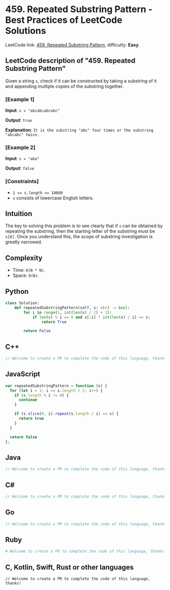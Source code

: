 # 459. Repeated Substring Pattern - Best Practices of LeetCode Solutions
LeetCode link: [459. Repeated Substring Pattern](https://leetcode.com/problems/repeated-substring-pattern), difficulty: **Easy**.

## LeetCode description of "459. Repeated Substring Pattern"
Given a string `s`, check if it can be constructed by taking a substring of it and appending multiple copies of the substring together.

### [Example 1]
**Input**: `s = "abcabcabcabc"`

**Output**: `true`

**Explanation**: `It is the substring "abc" four times or the substring "abcabc" twice.`

### [Example 2]
**Input**: `s = "aba"`

**Output**: `false`

### [Constraints]
- `1 <= s.length <= 10000`
- `s` consists of lowercase English letters.

## Intuition
The key to solving this problem is to see clearly that if `s` can be obtained by repeating the substring, then the starting letter of the substring must be `s[0]`.
Once you understand this, the scope of substring investigation is greatly narrowed.

## Complexity
* Time: `O(N * N)`.
* Space: `O(N)`.

## Python
```python
class Solution:
    def repeatedSubstringPattern(self, s: str) -> bool:
        for i in range(1, int(len(s) / 2) + 1):
            if len(s) % i == 0 and s[:i] * int(len(s) / i) == s:
                return True

        return False
```

## C++
```cpp
// Welcome to create a PR to complete the code of this language, thanks!
```

## JavaScript
```javascript
var repeatedSubstringPattern = function (s) {
  for (let i = 1; i <= s.length / 2; i++) {
    if (s.length % i != 0) {
      continue
    }

    if (s.slice(0, i).repeat(s.length / i) == s) {
      return true
    }
  }

  return false
};
```

## Java
```java
// Welcome to create a PR to complete the code of this language, thanks!
```

## C#
```c#
// Welcome to create a PR to complete the code of this language, thanks!
```

## Go
```go
// Welcome to create a PR to complete the code of this language, thanks!
```

## Ruby
```ruby
# Welcome to create a PR to complete the code of this language, thanks!
```

## C, Kotlin, Swift, Rust or other languages
```
// Welcome to create a PR to complete the code of this language, thanks!
```
